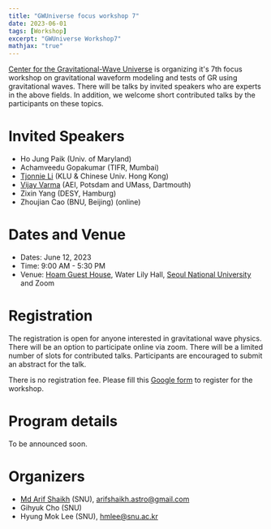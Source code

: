 ```yaml
---
title: "GWUniverse focus workshop 7"
date: 2023-06-01
tags: [Workshop]
excerpt: "GWUniverse Workshop7"
mathjax: "true"
---
```

[Center for the Gravitational-Wave Universe](https://gwuniverse.snu.ac.kr/) is
organizing it's 7th focus workshop on gravitational waveform modeling and tests
of GR using gravitational waves. There will be talks by invited speakers who
are experts in the above fields. In addition, we welcome short contributed
talks by the participants on these topics.

# Invited Speakers
- Ho Jung Paik (Univ. of Maryland)
- Achamveedu Gopakumar (TIFR, Mumbai)
- [Tjonnie Li](https://www.phy.cuhk.edu.hk/people/teaching/tgfli.html) (KLU & Chinese Univ. Hong Kong)
- [Vijay Varma](https://vijayvarma.com/) (AEI, Potsdam and UMass, Dartmouth)
- Zixin Yang (DESY, Hamburg)
- Zhoujian Cao (BNU, Beijing) (online)

# Dates and Venue
- Dates: June 12, 2023
- Time: 9:00 AM - 5:30 PM
- Venue: [Hoam Guest House](https://www.hoam.ac.kr/eng/?ckattempt=1), Water
  Lily Hall, [Seoul National University](https://en.snu.ac.kr/) and Zoom

# Registration
The registration is open for anyone interested in gravitational wave
physics. There will be an option to participate online via zoom. There will be
a limited number of slots for contributed talks. Participants are encouraged to
submit an abstract for the talk.

There is no registration fee. Please fill this [Google
form](https://docs.google.com/forms/d/e/1FAIpQLScyxyn7X6baMzprgQEindU2sytYIZAyQ8onkjso8KNPKeIlvQ/viewform?usp=sf_link)
to register for the workshop.

# Program details

To be announced soon.

# Organizers
- [Md Arif Shaikh](https://md-arif-shaikh.github.io) (SNU), arifshaikh.astro@gmail.com
- Gihyuk Cho (SNU)
- Hyung Mok Lee (SNU), hmlee@snu.ac.kr
